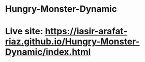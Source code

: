 # Hungry-Monster-Dynamic
# Live site: https://iasir-arafat-riaz.github.io/Hungry-Monster-Dynamic/index.html